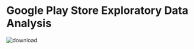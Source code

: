 # Google Play Store Exploratory Data Analysis

![download](https://github.com/EthanFlores1/Google-Play-Store-Exploratory-Data-Analysis/assets/110417575/a6a86af5-62cf-4684-ad38-68fdafd97327)
